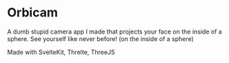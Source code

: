 # Orbicam

A dumb stupid camera app I made that projects your face on the inside of a sphere. See yourself like never before! (on the inside of a sphere)


Made with SvelteKit, Threlte, ThreeJS

